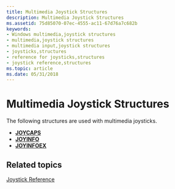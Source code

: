 ```yaml
---
title: Multimedia Joystick Structures
description: Multimedia Joystick Structures
ms.assetid: 75d85070-07ec-4555-ac11-67d76a7c682b
keywords:
- Windows multimedia,joystick structures
- multimedia,joystick structures
- multimedia input,joystick structures
- joysticks,structures
- reference for joysticks,structures
- joystick reference,structures
ms.topic: article
ms.date: 05/31/2018
---
```


# Multimedia Joystick Structures

The following structures are used with multimedia joysticks.

-   [**JOYCAPS**](/windows/win32/api/joystickapi/ns-joystickapi-joycaps)
-   [**JOYINFO**](/windows/win32/api/joystickapi/ns-joystickapi-joyinfo)
-   [**JOYINFOEX**](/windows/win32/api/joystickapi/ns-joystickapi-joyinfoex)

## Related topics

<dl> <dt>

[Joystick Reference](joystick-reference.md)
</dt> </dl>

 

 